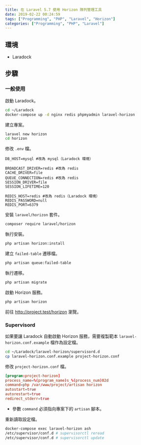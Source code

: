 ```yaml
---
title: 在 Laravel 5.7 使用 Horizon 隊列管理工具
date: 2019-02-22 00:24:59
tags: ["Programming", "PHP", "Laravel", "Horizon"]
categories: ["Programming", "PHP", "Laravel"]
---
```


## 環境

- Laradock

## 步驟

### 一般使用

啟動 Laradock。

```bash
cd ~/Laradock
docker-compose up -d nginx redis phpmyadmin laravel-horizon
```

建立專案。

```bash
laravel new horizon
cd horizon
```

修改 `.env` 檔。

```env
DB_HOST=mysql #改為 mysql（Laradock 環境）

BROADCAST_DRIVER=redis #改為 redis
CACHE_DRIVER=file
QUEUE_CONNECTION=redis #改為 redis
SESSION_DRIVER=file
SESSION_LIFETIME=120

REDIS_HOST=redis #改為 redis（Laradock 環境）
REDIS_PASSWORD=null
REDIS_PORT=6379
```

安裝 `laravel/horizon` 套件。

```bash
composer require laravel/horizon
```

執行安裝。

```bash
php artisan horizon:install
```

建立 `failed-table` 遷移檔。

```bash
php artisan queue:failed-table
```

執行遷移。

```bash
php artisan migrate
```

啟動 Horizon 服務。

```bash
php artisan horizon
```

前往 <http://project.test/horizon> 瀏覽。

### Supervisord

如果要讓 Laradock 自動啟動 Horizon 服務，需要複製範本 `laravel-horizon.conf.example` 檔作為設定檔。

```bash
cd ~/Laradock/laravel-horizon/supervisord.d
cp laravel-horizon.conf.example project-horizon.conf
```

修改 `project-horizon.conf` 檔。

```conf
[program:project-horizon]
process_name=%(program_name)s_%(process_num)02d
command=php /var/www/project/artisan horizon
autostart=true
autorestart=true
redirect_stderr=true
```

- 參數 `command` 必須指向專案下的 `artisan` 腳本。

重新讀取設定檔。

```bash
docker-compose exec laravel-horizon ash
/etc/supervisor/conf.d # supervisorctl reread
/etc/supervisor/conf.d # supervisorctl update
```
